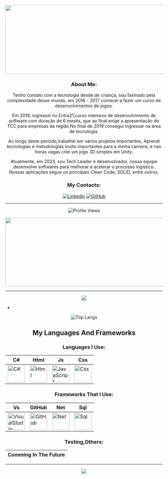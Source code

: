 <div align="center">

<img width=800 height=220 src="https://github.com/assets/164407135/2c0f8927-4709-4305-b870-6b1b235390ef">

### About Me:

Tenho contato com a tecnologia desde de criança, sou faxinado pela complexidade desse mundo, em 2016 - 2017 comecei a fazer um curso de desenvolvimentos de jogos.

Em 2019, ingressei no Entra21,curso intensivo de desenvolvimento de software com duração de 6 mesês, que ao final exige a apresentação do TCC para empresas da região.No final de 2019 consegui ingressar na área de tecnologia.

Ao longo deste período,trabalhei em vários projetos importantes, Aprendi tecnologias e metodologias muito importantes para a minha carreira, e nas horas vagas criei um jogo 3D simples em Unity.

Atualmente, em 2023, sou Tech Leader e desenvolvedor, nossa equipe desenvolve softwares para melhorar e acelerar o processo logístico. Nossas aplicações segue os principais Clean Code, SOLID, entre outros.

### My Contacts:

[![Linkedin](https://img.shields.io/badge/LinkedIn-0077B5?style=for-the-badge&logo=linkedin&logoColor=white)](https://www.linkedin.com/in/n%C3%ADcollas-richard-lee-83732b193/)
[![GitHub](https://img.shields.io/badge/GitHub-100000?style=for-the-badge&logo=github&logoColor=white)](https://github.com/NicollasLee)

---

![Profile Views](https://komarev.com/ghpvc/?username=NicollasLee&style=for-the-badge&color=brightgreen)

<img width="800" height="220" src="https://streak-stats.demolab.com/?user=NicollasLee&theme=chartreuse-dark&card width=800">

---

<img src="https://github-readme-stats.vercel.app/api?username=NicollasLee&show_icons=true&theme=chartreuse-dark">

-

![Top Langs](https://github-readme-stats.vercel.app/api/top-langs/?username=NicollasLee&theme=chartreuse-dark&langs_count=8)

## My Languages And Frameworks

### Languages I Use:

| C# | Html | Js | Css |
|----|----|-----|------|
| <img src="https://cdn.jsdelivr.net/gh/devicons/devicon@latest/icons/csharp/csharp-original.svg" title="C#" alt="C#" width=55 height=55/> |  <img src="https://cdn.jsdelivr.net/gh/devicons/devicon@latest/icons/html5/html5-original.svg" title="Html" alt="Html" width=55 height=55/> |  <img src="https://cdn.jsdelivr.net/gh/devicons/devicon@latest/icons/javascript/javascript-original.svg" title="JavaScript" alt="JavaScript" width=55 height=55/> |  <img src="https://cdn.jsdelivr.net/gh/devicons/devicon@latest/icons/css3/css3-original.svg" title="Css" alt="Css" width=55 height=55/> |

### Frameworks That I Use:

| Vs | GitHub | Net | Sql |
|----|--------|-----|-----|
| <img src="https://cdn.jsdelivr.net/gh/devicons/devicon@latest/icons/visualstudio/visualstudio-original.svg" title="VisualStudio" alt="VisualStudio" width=55 height=55/> |  <img src="https://cdn.jsdelivr.net/gh/devicons/devicon@latest/icons/github/github-original.svg" title="GitHub" alt="GitHub" width=55 height=55/> |  <img src="https://cdn.jsdelivr.net/gh/devicons/devicon@latest/icons/dot-net/dot-net-original.svg" title="Net" alt="Net" width=55 height=55/> |  <img src="https://cdn.jsdelivr.net/gh/devicons/devicon@latest/icons/azuresqldatabase/azuresqldatabase-original.svg" title="Sql" alt="Sql" width=55 height=55/> |

### Testing,Others:

| Comming In The Future |
|-----------------------|

---

<img src="https://github.com/assets/164407135/efa0bbff-34c1-4351-b2dd-fe99341ba4c1">

</div>
